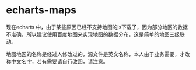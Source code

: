 # echarts-maps
现在echarts 中，由于某些原因已经不支持地图的js下载了，因为部分地区的数据不准确，所以建议使用百度地图来实现地图的数据分布，这是简单的地图三级联动。


地图地区的名称是经过人修改过的，源文件是英文名称，本人由于业务需要，才改称中文名字，若有需要请自行改回，请注意。



